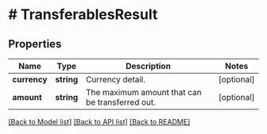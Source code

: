 # # TransferablesResult

## Properties

Name | Type | Description | Notes
------------ | ------------- | ------------- | -------------
**currency** | **string** | Currency detail. | [optional] 
**amount** | **string** | The maximum amount that can be transferred out. | [optional] 

[[Back to Model list]](../../README.md#documentation-for-models) [[Back to API list]](../../README.md#documentation-for-api-endpoints) [[Back to README]](../../README.md)
